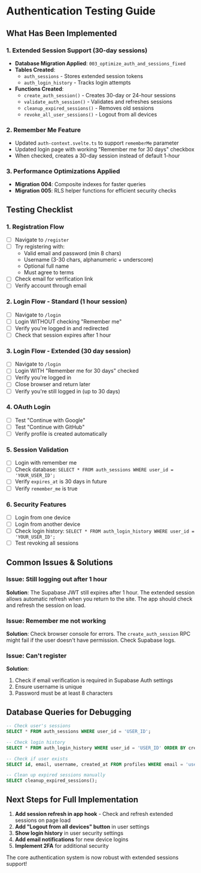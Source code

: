 # Authentication Testing Guide

## What Has Been Implemented

### 1. Extended Session Support (30-day sessions)
- **Database Migration Applied**: `003_optimize_auth_and_sessions_fixed`
- **Tables Created**:
  - `auth_sessions` - Stores extended session tokens
  - `auth_login_history` - Tracks login attempts
- **Functions Created**:
  - `create_auth_session()` - Creates 30-day or 24-hour sessions
  - `validate_auth_session()` - Validates and refreshes sessions
  - `cleanup_expired_sessions()` - Removes old sessions
  - `revoke_all_user_sessions()` - Logout from all devices

### 2. Remember Me Feature
- Updated `auth-context.svelte.ts` to support `rememberMe` parameter
- Updated login page with working "Remember me for 30 days" checkbox
- When checked, creates a 30-day session instead of default 1-hour

### 3. Performance Optimizations Applied
- **Migration 004**: Composite indexes for faster queries
- **Migration 005**: RLS helper functions for efficient security checks

## Testing Checklist

### 1. Registration Flow
- [ ] Navigate to `/register`
- [ ] Try registering with:
  - Valid email and password (min 8 chars)
  - Username (3-30 chars, alphanumeric + underscore)
  - Optional full name
  - Must agree to terms
- [ ] Check email for verification link
- [ ] Verify account through email

### 2. Login Flow - Standard (1 hour session)
- [ ] Navigate to `/login`
- [ ] Login WITHOUT checking "Remember me"
- [ ] Verify you're logged in and redirected
- [ ] Check that session expires after 1 hour

### 3. Login Flow - Extended (30 day session)
- [ ] Navigate to `/login`
- [ ] Login WITH "Remember me for 30 days" checked
- [ ] Verify you're logged in
- [ ] Close browser and return later
- [ ] Verify you're still logged in (up to 30 days)

### 4. OAuth Login
- [ ] Test "Continue with Google"
- [ ] Test "Continue with GitHub"
- [ ] Verify profile is created automatically

### 5. Session Validation
- [ ] Login with remember me
- [ ] Check database: `SELECT * FROM auth_sessions WHERE user_id = 'YOUR_USER_ID';`
- [ ] Verify `expires_at` is 30 days in future
- [ ] Verify `remember_me` is true

### 6. Security Features
- [ ] Login from one device
- [ ] Login from another device
- [ ] Check login history: `SELECT * FROM auth_login_history WHERE user_id = 'YOUR_USER_ID';`
- [ ] Test revoking all sessions

## Common Issues & Solutions

### Issue: Still logging out after 1 hour
**Solution**: The Supabase JWT still expires after 1 hour. The extended session allows automatic refresh when you return to the site. The app should check and refresh the session on load.

### Issue: Remember me not working
**Solution**: Check browser console for errors. The `create_auth_session` RPC might fail if the user doesn't have permission. Check Supabase logs.

### Issue: Can't register
**Solution**: 
1. Check if email verification is required in Supabase Auth settings
2. Ensure username is unique
3. Password must be at least 8 characters

## Database Queries for Debugging

```sql
-- Check user's sessions
SELECT * FROM auth_sessions WHERE user_id = 'USER_ID';

-- Check login history
SELECT * FROM auth_login_history WHERE user_id = 'USER_ID' ORDER BY created_at DESC;

-- Check if user exists
SELECT id, email, username, created_at FROM profiles WHERE email = 'user@example.com';

-- Clean up expired sessions manually
SELECT cleanup_expired_sessions();
```

## Next Steps for Full Implementation

1. **Add session refresh in app hook** - Check and refresh extended sessions on page load
2. **Add "Logout from all devices" button** in user settings
3. **Show login history** in user security settings
4. **Add email notifications** for new device logins
5. **Implement 2FA** for additional security

The core authentication system is now robust with extended sessions support!